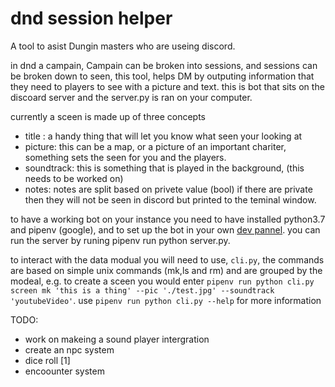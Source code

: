 # dnd session helper

A tool to asist Dungin masters who are useing discord.

in dnd a campain, Campain can be broken into sessions, and sessions can be broken down to seen, this tool, helps DM by outputing information that they need to players to see with a picture and text. this is bot that sits on the discoard server and the server.py is ran on your computer.

currently a sceen is made up of three concepts

+ title : a handy thing that will let you know what seen your looking at
+ picture: this can be a map, or a picture of an important chariter, something sets the seen for you and the players.
+ soundtrack: this is something that is played in the background, (this needs to be worked on)
+ notes: notes are split based on privete value (bool) if there are private then they will not be seen in discord but printed to the teminal window.

to have a working bot on your instance you need to have installed python3.7 and pipenv (google), and to set up the bot in your own [dev pannel](https://discord.com/developers/applications). you can run the server by runing pipenv run python server.py.

to interact with the data modual you will need to use, `cli.py`, the commands are based on simple unix commands (mk,ls and rm) and are grouped by the modeal, e.g. to create a sceen you would enter `pipenv run python cli.py screen mk 'this is a thing' --pic './test.jpg' --soundtrack 'youtubeVideo'`. use `pipenv run python cli.py --help` for more information

TODO:

+ work on makeing a sound player intergration
+ create an npc system
+ dice roll [1]
+ encoounter system

